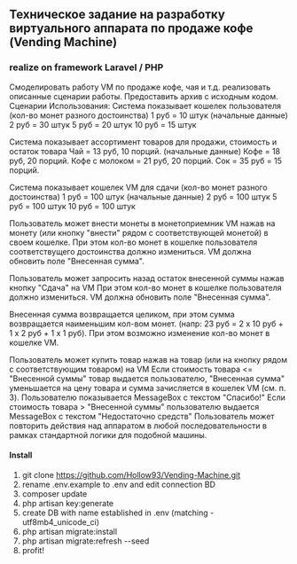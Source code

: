 ## Техническое задание на разработку виртуального аппарата по продаже кофе (Vending Machine)

### realize on framework Laravel / PHP

Смоделировать работу VM по продаже кофе, чая и т.д. реализовать описанные сценарии работы. Предоставить архив с исходным кодом. Сценарии Использования:
Система показывает кошелек пользователя (кол-во монет разного достоинства) 1 руб = 10 штук (начальные данные) 2 руб = 30 штук 5 руб = 20 штук 10 руб = 15 штук

Система показывает ассортимент товаров для продажи, стоимость и остаток товара Чай = 13 руб, 10 порций. (начальные данные) Кофе = 18 руб, 20 порций. Кофе с молоком = 21 руб, 20 порций. Сок = 35 руб = 15 порций.

Система показывает кошелек VM для сдачи (кол-во монет разного достоинства) 1 руб = 100 штук (начальные данные) 2 руб = 100 штук 5 руб = 100 штук 10 руб = 100 штук

Пользователь может внести монеты в монетоприемник VM нажав на монету (или кнопку "внести" рядом с соответствующей монетой) в своем кошелке. При этом кол-во монет в кошелке пользователя соответствущего достоинства должно измениться. VM должна обновить поле "Внесенная сумма".

Пользователь может запросить назад остаток внесенной суммы нажав кнопку "Сдача" на VM При этом кол-во монет в кошелке пользователя должно измениться. VM должна обновить поле "Внесенная сумма".

Внесенная сумма возвращается целиком, при этом сумма возвращается наименьшим кол-вом монет. (напр: 23 руб = 2 х 10 руб + 1 х 2 руб + 1 х 1 руб). При этом возможно изменение кол-во монет в кошелке VM.

Пользователь может купить товар нажав на товар (или на кнопку рядом с соответствующим товаром) на VM Если стоимость товара <= "Внесенной суммы" товар выдается пользователю, "Внесенная сумма" уменьшается на цену товара и сумма зачисляется в кошелек VM (см. п. 3). Пользователю показывается MessageBox с текстом "Спасибо!" Если стоимость товара > "Внесенной суммы" пользователю выдается MessageBox с текстом "Недостаточно средств" Пользователь может повторить действия над аппаратом в любой последовательности в рамках стандартной логики для подобной машины.

#### Install

1. git clone https://github.com/Hollow93/Vending-Machine.git
2. rename .env.example to .env and edit connection BD
3. composer update
4. php artisan key:generate
5. create DB with name established in .env (matching - utf8mb4_unicode_ci)
6. php artisan migrate:install
7. php artisan migrate:refresh --seed
8. profit!